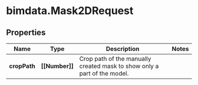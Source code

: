 # bimdata.Mask2DRequest

## Properties

Name | Type | Description | Notes
------------ | ------------- | ------------- | -------------
**cropPath** | **[[Number]]** | Crop path of the manually created mask to show only a part of the model. | 


